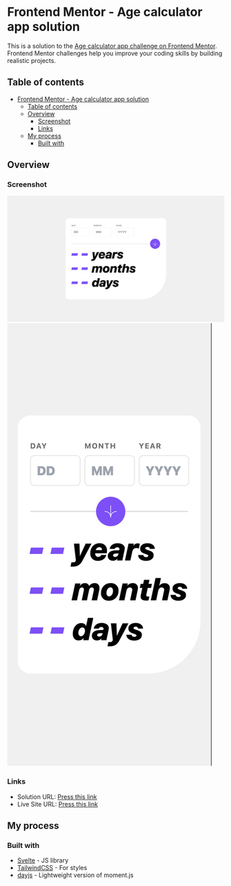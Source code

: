 # Frontend Mentor - Age calculator app solution

This is a solution to the [Age calculator app challenge on Frontend Mentor](https://www.frontendmentor.io/challenges/age-calculator-app-dF9DFFpj-Q). Frontend Mentor challenges help you improve your coding skills by building realistic projects.

## Table of contents

- [Frontend Mentor - Age calculator app solution](#frontend-mentor---age-calculator-app-solution)
  - [Table of contents](#table-of-contents)
  - [Overview](#overview)
    - [Screenshot](#screenshot)
    - [Links](#links)
  - [My process](#my-process)
    - [Built with](#built-with)

## Overview

### Screenshot

![](/assets/images/desktop-view.png)
![](/assets/images/mobile-view.png)

### Links

- Solution URL: [Press this link](https://github.com/Harizriz/age-calculator-component)
- Live Site URL: [Press this link](https://calm-gumdrop-906216.netlify.app/)

## My process

### Built with

- [Svelte](https://svelte.dev/) - JS library
- [TailwindCSS](https://tailwindcss.com/) - For styles
- [dayjs](https://day.js.org/) - Lightweight version of moment.js
